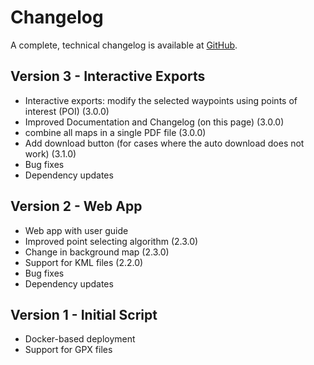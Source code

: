 # Changelog

A complete, technical changelog is available at [GitHub](https://github.com/cevi/automatic_walk-time_tables/releases).

## Version 3 - Interactive Exports
- Interactive exports: modify the selected waypoints using points of interest (POI) (3.0.0)
- Improved Documentation and Changelog (on this page) (3.0.0)
- combine all maps in a single PDF file (3.0.0)
- Add download button (for cases where the auto download does not work) (3.1.0)
- Bug fixes
- Dependency updates

## Version 2 - Web App
- Web app with user guide
- Improved point selecting algorithm (2.3.0)
- Change in background map (2.3.0)
- Support for KML files (2.2.0)
- Bug fixes
- Dependency updates

## Version 1 - Initial Script
- Docker-based deployment
- Support for GPX files